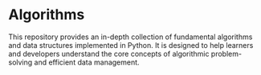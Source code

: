 # Algorithms
This repository provides an in-depth collection of fundamental algorithms and data structures implemented in Python. It is designed to help learners and developers understand the core concepts of algorithmic problem-solving and efficient data management.
